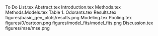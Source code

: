 To Do List.tex
Abstract.tex
Introduction.tex
Methods.tex
Methods:Models.tex
Table 1. Odorants.tex
Results.tex
figures/basic_gen_plots/results.png
Modeling.tex
Pooling.tex
figures/0/cartoon.png
figures/model_fits/model_fits.png
Discussion.tex
figures/mse/mse.png